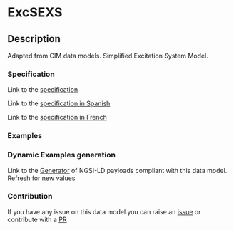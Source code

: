 # ExcSEXS

## Description 

Adapted from CIM data models. Simplified Excitation System Model.
### Specification

Link to the [specification](https://smart-data-models.github.io/dataModel.EnergyCIM/ExcSEXS/doc/spec.md)

Link to the [specification in Spanish](https://smart-data-models.github.io/dataModel.EnergyCIM/ExcSEXS/doc/spec_ES.md)

Link to the [specification in French](https://smart-data-models.github.io/dataModel.EnergyCIM/ExcSEXS/doc/spec_FR.md)
### Examples
### Dynamic Examples generation

Link to the [Generator](https://smartdatamodels.org/extra/ngsi-ld_generator_v0.91.php?schemaUrl=https://raw.githubusercontent.com/smart-data-models/dataModel.EnergyCIM/master/ExcSEXS/schema.json&email=info@smartdatamodels.org) of NGSI-LD payloads compliant with this data model. Refresh for new values
### Contribution

 If you have any issue on this data model you can raise an [issue](https://github.com/smart-data-models/dataModel.EnergyCIM/issues)  or contribute with a [PR](https://github.com/smart-data-models/dataModel.EnergyCIM/pulls)